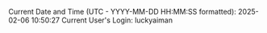 Current Date and Time (UTC - YYYY-MM-DD HH:MM:SS formatted): 2025-02-06 10:50:27
Current User's Login: luckyaiman
